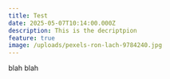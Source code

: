 ```yaml
---
title: Test
date: 2025-05-07T10:14:00.000Z
description: This is the decriptpion
feature: true
image: /uploads/pexels-ron-lach-9784240.jpg
---
```

blah blah
